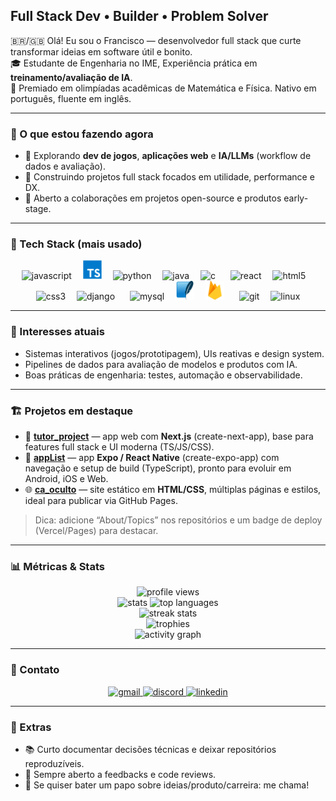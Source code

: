<h2 align="left">Full Stack Dev • Builder • Problem Solver</h2>

<p align="left">
  🇧🇷/🇬🇧 Olá! Eu sou o Francisco — desenvolvedor full stack que curte transformar ideias em software útil e bonito.<br/>
  🎓 Estudante de Engenharia no IME, Experiência prática em <b>treinamento/avaliação de IA</b>.<br/>
  🧠 Premiado em olimpíadas acadêmicas de Matemática e Física. Nativo em português, fluente em inglês.
</p>

---

### 🚀 O que estou fazendo agora
- 🌱 Explorando <b>dev de jogos</b>, <b>aplicações web</b> e <b>IA/LLMs</b> (workflow de dados e avaliação).
- 🧩 Construindo projetos full stack focados em utilidade, performance e DX.
- 🤝 Aberto a colaborações em projetos open-source e produtos early-stage.

---

### 🧰 Tech Stack (mais usado)
<div align="center">
  <!-- linguagens / runtime -->
  <img src="https://cdn.jsdelivr.net/gh/devicons/devicon/icons/javascript/javascript-original.svg" height="30" alt="javascript"/>
  <img width="10"/>
  <img src="https://github.com/devicons/devicon/blob/v2.16.0/icons/typescript/typescript-original.svg" height="30" alt="typescript"/>
  <img width="10"/>
  <img src="https://cdn.jsdelivr.net/gh/devicons/devicon/icons/python/python-original.svg" height="30" alt="python"/>
  <img width="10"/>
  <img src="https://cdn.jsdelivr.net/gh/devicons/devicon/icons/java/java-original.svg" height="30" alt="java"/>
  <img width="10"/>
  <img src="https://cdn.jsdelivr.net/gh/devicons/devicon/icons/c/c-original.svg" height="30" alt="c"/>

  <!-- web -->
  <img width="16"/>
  <img src="https://cdn.jsdelivr.net/gh/devicons/devicon/icons/react/react-original.svg" height="30" alt="react"/>
  <img width="10"/>
  <img src="https://cdn.jsdelivr.net/gh/devicons/devicon/icons/html5/html5-original.svg" height="30" alt="html5"/>
  <img width="10"/>
  <img src="https://cdn.jsdelivr.net/gh/devicons/devicon/icons/css3/css3-original.svg" height="30" alt="css3"/>
  <img width="10"/>
  <img src="https://cdn.jsdelivr.net/gh/devicons/devicon/icons/django/django-plain.svg" height="30" alt="django"/>

  <!-- dados / banco -->
  <img width="16"/>
  <img src="https://cdn.jsdelivr.net/gh/devicons/devicon/icons/mysql/mysql-original.svg" height="30" alt="mysql"/>
  <img width="10"/>
  <img src="https://github.com/devicons/devicon/blob/v2.16.0/icons/sqlite/sqlite-original.svg" height="30" alt="sqlite"/>
  <img width="10"/>
  <img src="https://github.com/devicons/devicon/blob/v2.16.0/icons/firebase/firebase-original.svg" height="30" alt="firebase"/>

  <!-- ferramentas -->
  <img width="16"/>
  <img src="https://cdn.jsdelivr.net/gh/devicons/devicon/icons/git/git-original.svg" height="30" alt="git"/>
  <img width="10"/>
  <img src="https://cdn.jsdelivr.net/gh/devicons/devicon/icons/linux/linux-original.svg" height="30" alt="linux"/>
</div>

---

### 🧪 Interesses atuais
- Sistemas interativos (jogos/prototipagem), UIs reativas e design system.
- Pipelines de dados para avaliação de modelos e produtos com IA.
- Boas práticas de engenharia: testes, automação e observabilidade.

---

### 🏗️ Projetos em destaque
- 🧭 **[tutor_project](https://github.com/fnmiranda/tutor_project)** — app web com **Next.js** (create-next-app), base para features full stack e UI moderna (TS/JS/CSS).  
- 📱 **[appList](https://github.com/fnmiranda/appList)** — app **Expo / React Native** (create-expo-app) com navegação e setup de build (TypeScript), pronto para evoluir em Android, iOS e Web.  
- 🌐 **[ca_oculto](https://github.com/fnmiranda/ca_oculto)** — site estático em **HTML/CSS**, múltiplas páginas e estilos, ideal para publicar via GitHub Pages.

> Dica: adicione “About/Topics” nos repositórios e um badge de deploy (Vercel/Pages) para destacar.

---

### 📊 Métricas & Stats
<div align="center">
  <img src="https://komarev.com/ghpvc/?username=fnmiranda&style=for-the-badge" height="28" alt="profile views"/>
</div>

<div align="center">
  <img src="https://github-readme-stats.vercel.app/api?username=fnmiranda&show_icons=true&include_all_commits=true&count_private=true&theme=dracula&hide_border=false" height="150" alt="stats"/>
  <img src="https://github-readme-stats.vercel.app/api/top-langs?username=fnmiranda&layout=compact&card_width=320&langs_count=6&theme=dracula&hide_border=false" height="150" alt="top languages"/>
</div>

<div align="center">
  <img src="https://streak-stats.demolab.com?user=fnmiranda&theme=dracula&hide_border=false" height="150" alt="streak stats"/>
</div>

<div align="center">
  <img src="https://github-profile-trophy.vercel.app/?username=fnmiranda&theme=dracula&no-frame=true&no-bg=true&row=1&column=6" height="120" alt="trophies"/>
</div>

<!-- Gráfico de atividade (requer serviço externo) -->
<div align="center">
  <img src="https://github-readme-activity-graph.vercel.app/graph?username=fnmiranda&theme=dracula&hide_border=true" alt="activity graph"/>
</div>

---

### 📨 Contato
<div align="center">
  <a href="mailto:r20franciscomiranda@gmail.com">
    <img src="https://img.shields.io/static/v1?message=Gmail&logo=gmail&label=&color=D14836&logoColor=white&labelColor=&style=for-the-badge" height="35" alt="gmail"/>
  </a>
  <a href="https://discord.com/users/SEU_ID_OU_CONVITE">
    <img src="https://img.shields.io/static/v1?message=Discord&logo=discord&label=&color=7289DA&logoColor=white&labelColor=&style=for-the-badge" height="35" alt="discord"/>
  </a>
  <a href="https://www.linkedin.com/in/francisco-miranda-55a93437a//">
    <img src="https://img.shields.io/static/v1?message=LinkedIn&logo=linkedin&label=&color=0A66C2&logoColor=white&labelColor=&style=for-the-badge" height="35" alt="linkedin"/>
  </a>
</div>

---

### 📎 Extras
- 📚 Curto documentar decisões técnicas e deixar repositórios reproduzíveis.
- 🧭 Sempre aberto a feedbacks e code reviews.
- 💬 Se quiser bater um papo sobre ideias/produto/carreira: me chama!

<br/>

<!-- Snake animation (ative o workflow para gerar o SVG e descomente a linha abaixo) -->
<!-- <img src="https://github.com/fnmiranda/fnmiranda/blob/output/github-contribution-grid-snake.svg" alt="Snake animation" /> -->
